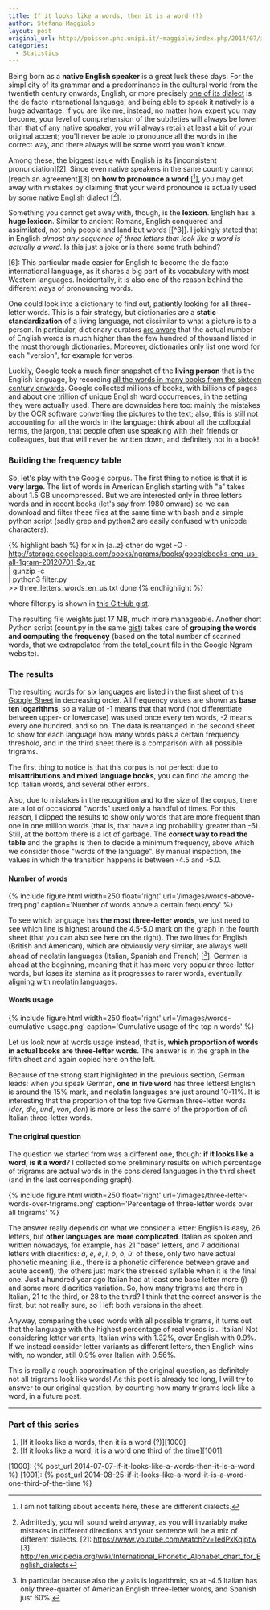 ```yaml
---
title: If it looks like a words, then it is a word (?)
author: Stefano Maggiolo
layout: post
original_url: http://poisson.phc.unipi.it/~maggiolo/index.php/2014/07/if-it-looks-like-a-words-then-it-is-a-word/
categories:
  - Statistics
---
```

Being born as a **native English speaker** is a great luck these days. For the simplicity of its grammar and a predominance in the cultural world from the twentieth century onwards, English, or more precisely [one of its dialect][1] is the de facto international language, and being able to speak it natively is a huge advantage. If you are like me, instead, no matter how expert you may become, your level of comprehension of the subtleties will always be lower than that of any native speaker, you will always retain at least a bit of your original accent; you'll never be able to pronounce all the words in the correct way, and there always will be some word you won't know.

 [1]: http://en.wikipedia.org/wiki/International_English

<!--more-->

Among these, the biggest issue with English is its [inconsistent pronunciation][2]. Since even native speakers in the same country cannot [reach an agreement][3] on **how to pronounce a word** [[^1]], you may get away with mistakes by claiming that your weird pronounce is actually used by some native English dialect [[^2]].

 [^1]: I am not talking about accents here, these are different dialects.
 [^2]: Admittedly, you will sound weird anyway, as you will invariably make mistakes in different directions and your sentence will be a mix of different dialects.
 [2]: https://www.youtube.com/watch?v=1edPxKqiptw
 [3]: http://en.wikipedia.org/wiki/International_Phonetic_Alphabet_chart_for_English_dialects

Something you cannot get away with, though, is the **lexicon**. English has a **huge lexicon**. Similar to ancient Romans, English conquered and assimilated, not only people and land but words [[^3]]. I jokingly stated that in English *almost any sequence of three letters that look like a word is actually a word*. Is this just a joke or is there some truth behind?

 [6]: This particular made easier for English to become the de facto international language, as it shares a big part of its vocabulary with most Western languages. Incidentally, it is also one of the reason behind the different ways of pronouncing words.

One could look into a dictionary to find out, patiently looking for all three-letter words. This is a fair strategy, but dictionaries are a **static standardization** of a living language, not dissimilar to what a picture is to a person. In particular, dictionary curators [are aware][7] that the actual number of English words is much higher than the few hundred of thousand listed in the most thorough dictionaries. Moreover, dictionaries only list one word for each "version", for example for verbs.

 [7]: http://en.wikipedia.org/wiki/English_language#Number_of_words_in_English

Luckily, Google took a much finer snapshot of the **living person** that is the English language, by recording [all the words in many books from the sixteen century onwards][8]. Google collected millions of books, with billions of pages and about one trillion of unique English word occurrences, in the setting they were actually used. There are downsides here too: mainly the mistakes by the OCR software converting the pictures to the text; also, this is still not accounting for all the words in the language: think about all the colloquial terms, the jargon, that people often use speaking with their friends or colleagues, but that will never be written down, and definitely not in a book!

 [8]: http://storage.googleapis.com/books/ngrams/books/datasetsv2.html

### Building the frequency table

So, let's play with the Google corpus. The first thing to notice is that it is **very large**. The list of words in American English starting with "a" takes about 1.5 GB uncompressed. But we are interested only in three letters words and in recent books (let's say from 1980 onward) so we can download and filter these files at the same time with bash and a simple python script (sadly grep and python2 are easily confused with unicode characters):

{% highlight bash %}
for x in {a..z} other
do
  wget -O - http://storage.googleapis.com/books/ngrams/books/googlebooks-eng-us-all-1gram-20120701-$x.gz \
    | gunzip -c \
    | python3 filter.py \
    >> three_letters_words_en_us.txt
done
{% endhighlight %}

where filter.py is shown in [this GitHub gist][9].

 [9]: https://gist.github.com/stefano-maggiolo/f8ddab487ab7ba4bd204

The resulting file weights just 17 MB, much more manageable. Another short Python script (count.py in the same [gist][9]) takes care of **grouping the words and computing the frequency** (based on the total number of scanned words, that we extrapolated from the total_count file in the Google Ngram website).

### The results

The resulting words for six languages are listed in the first sheet of [this Google Sheet][10] in decreasing order. All frequency values are shown as **base ten logarithms**, so a value of -1 means that that word (not differentiate between upper- or lowercase) was used once every ten words, -2 means every one hundred, and so on. The data is rearranged in the second sheet to show for each language how many words pass a certain frequency threshold, and in the third sheet there is a comparison with all possible trigrams.

 [10]: https://docs.google.com/spreadsheets/d/1Bb7a5kWRn6Po4eK20jOsF35R-0kBtpYMJJAusFLLLyk/pubhtml

The first thing to notice is that this corpus is not perfect: due to **misattributions and mixed language books**, you can find *the* among the top Italian words, and several other errors.

Also, due to mistakes in the recognition and to the size of the corpus, there are a lot of occasional "words" used only a handful of times. For this reason, I clipped the results to show only words that are more frequent than one in one million words (that is, that have a log probability greater than -6). Still, at the bottom there is a lot of garbage. The **correct way to read the table** and the graphs is then to decide a minimum frequency, above which we consider those "words of the language". By manual inspection, the values in which the transition happens is between -4.5 and -5.0.

#### Number of words

{% include figure.html width=250 float='right' url='/images/words-above-freq.png' caption='Number of words above a certain frequency' %}

To see which language has **the most three-letter words**, we just need to see which line is highest around the 4.5-5.0 mark on the graph in the fourth sheet (that you can also see here on the right). The two lines for English (British and American), which are obviously very similar, are always well ahead of neolatin languages (Italian, Spanish and French) [[^4]]. German is ahead at the beginning, meaning that it has more very popular three-letter words, but loses its stamina as it progresses to rarer words, eventually aligning with neolatin languages.

 [^4]: In particular because also the y axis is logarithmic, so at -4.5 Italian has only three-quarter of American English three-letter words, and Spanish just 60%.

#### Words usage

{% include figure.html width=250 float='right' url='/images/words-cumulative-usage.png' caption='Cumulative usage of the top n words' %}

Let us look now at words usage instead, that is, **which proportion of words in actual books are three-letter words**. The answer is in the graph in the fifth sheet and again copied here on the left.

Because of the strong start highlighted in the previous section, German leads: when you speak German, **one in five word** has three letters! English is around the 15% mark, and neolatin languages are just around 10-11%. It is interesting that the proportion of the top five German three-letter words (*der*, *die*, *und*, *von*, *den*) is more or less the same of the proportion of *all* Italian three-letter words.

#### The original question

The question we started from was a different one, though: **if it looks like a word, is it a word**? I collected some preliminary results on which percentage of trigrams are actual words in the considered languages in the third sheet (and in the last corresponding graph).

{% include figure.html width=250 float='right' url='/images/three-letter-words-over-trigrams.png' caption='Percentage of three-letter words over all trigrams' %}

The answer really depends on what we consider a letter: English is easy, 26 letters, but **other languages are more complicated**. Italian as spoken and written nowadays, for example, has 21 "base" letters, and 7 additional letters with diacritics: *&agrave;*, *&egrave;*, *&eacute;*, *&igrave;*, *&ograve;*, *&oacute;*, *&ugrave;*: of these, only two have actual phonetic meaning (i.e., there is a phonetic difference between grave and acute accent), the others just mark the stressed syllable when it is the final one. Just a hundred year ago Italian had at least one base letter more (*j*) and some more diacritics variation. So, how many trigrams are there in Italian, 21 to the third, or 28 to the third? I think that the correct answer is the first, but not really sure, so I left both versions in the sheet.

Anyway, comparing the used words with all possible trigrams, it turns out that the language with the highest percentage of real words is... Italian! Not considering letter variants, Italian wins with 1.32%, over English with 0.9%. If we instead consider letter variants as different letters, then English wins with, no wonder, still 0.9% over Italian with 0.56%.

This is really a rough approximation of the original question, as definitely not all trigrams look like words! As this post is already too long, I will try to answer to our original question, by counting how many trigrams look like a word, in a future post.

<!-- DO NOT EDIT BELOW THIS LINE -->
* * *

### Part of this series

1. [If it looks like a words, then it is a word (?)][1000]
1. [If it looks like a word, it is a word one third of the time][1001]

 [1000]: {% post_url 2014-07-07-if-it-looks-like-a-words-then-it-is-a-word %}
 [1001]: {% post_url 2014-08-25-if-it-looks-like-a-word-it-is-a-word-one-third-of-the-time %}
